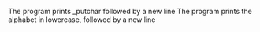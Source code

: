 The program prints _putchar followed by a new line
The program prints the alphabet in lowercase, followed by a new line
